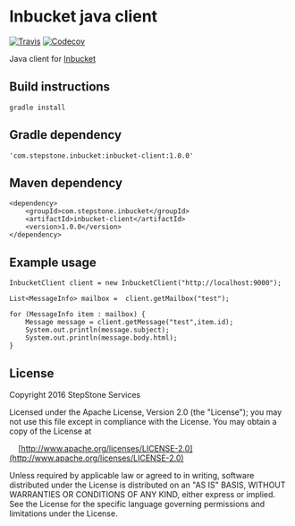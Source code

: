 # Inbucket java client
[![Travis](https://img.shields.io/travis/stepstone-tech/inbucket-java-client/master.svg?style=flat)](https://travis-ci.org/stepstone-tech/inbucket-java-client)
[![Codecov](https://img.shields.io/codecov/c/github/stepstone-tech/inbucket-java-client.svg)](https://codecov.io/github/stepstone-tech/inbucket-java-client)

Java client for [Inbucket](https://github.com/jhillyerd/inbucket)

## Build instructions
```
gradle install
```

## Gradle dependency
```
'com.stepstone.inbucket:inbucket-client:1.0.0'
```

## Maven dependency
```
<dependency>
	<groupId>com.stepstone.inbucket</groupId>
	<artifactId>inbucket-client</artifactId>
	<version>1.0.0</version>
</dependency>	
```


## Example usage

```
InbucketClient client = new InbucketClient("http://localhost:9000");

List<MessageInfo> mailbox =  client.getMailbox("test");

for (MessageInfo item : mailbox) {
	Message message = client.getMessage("test",item.id);
	System.out.println(message.subject);
	System.out.println(message.body.html);
}
```

## License
Copyright 2016 StepStone Services
    
Licensed under the Apache License, Version 2.0 (the "License");
you may not use this file except in compliance with the License.
You may obtain a copy of the License at
    
&nbsp;&nbsp;&nbsp;&nbsp;[http://www.apache.org/licenses/LICENSE-2.0](http://www.apache.org/licenses/LICENSE-2.0)
    
Unless required by applicable law or agreed to in writing, software
distributed under the License is distributed on an "AS IS" BASIS,
WITHOUT WARRANTIES OR CONDITIONS OF ANY KIND, either express or implied.
See the License for the specific language governing permissions and
limitations under the License.
